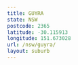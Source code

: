 ```yaml
---
title: GUYRA
state: NSW
postcode: 2365
latitude: -30.115913
longitude: 151.673028
url: /nsw/guyra/
layout: suburb
---
```

